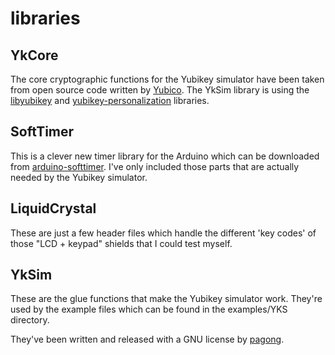libraries
=========


YkCore
------

The core cryptographic functions for the Yubikey simulator have been taken
from open source code written by [Yubico](http://www.yubico.com/).
The YkSim library is using the [libyubikey](https://github.com/Yubico/yubico-c) and
[yubikey-personalization](https://github.com/Yubico/yubikey-personalization) libraries.


SoftTimer
---------

This is a clever new timer library for the Arduino which can be downloaded
from [arduino-softtimer](http://code.google.com/p/arduino-softtimer/).
I've only included those parts that are actually needed by the Yubikey simulator.


LiquidCrystal
-------------

These are just a few header files which handle the different 'key codes'
of those "LCD + keypad" shields that I could test myself.


YkSim
-----

These are the glue functions that make the Yubikey simulator work.
They're used by the example files which can be found in the examples/YKS directory.

They've been written and released with a GNU license by [pagong](mailto:pa90n9@gmail.com).

